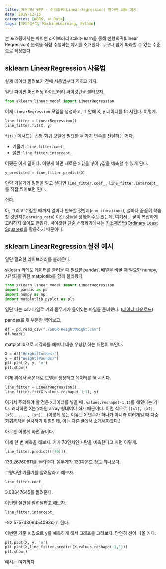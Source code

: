 ```yaml
---
title: 머신러닝 공부 - 선형회귀(Linear Regression) 파이썬 코드 예시
date: 2019-12-15
categories: [WORK, 📊 Data]
tags: [데이터분석, MachineLearning, Python]
---
```


본 포스팅에서는 파이썬 라이브러리 scikit-learn을 통해 선형회귀(Linear Regression) 분석을 직접 수행하는 예시를 소개한다. 누구나 쉽게 따라할 수 있는 수준으로 작성했다.

## sklearn LinearRegression 사용법

실제 데이터 돌려보기 전에 사용법부터 익히고 가자.

일단 파이썬 머신러닝 라이브러리 싸이킷런을 불러오자.

```python
from sklearn.linear_model import LinearRegression
```

이제 `LinearRegression` 모델을 생성하고, 그 안에 X, y 데이터를 fit 시킨다. 이렇게.

```python
line_fitter = LinearRegression()
line_fitter.fit(X, y)
```

`fit()` 메서드는 선형 회귀 모델에 필요한 두 가지 변수를 전달하는 거다.

- 기울기: `line_fitter.coef_`
- 절편: `line_fitter.intercept_`

어쨌든 이게 끝이다. 이렇게 하면 새로운 `X` 값을 넣어 `y`값을 예측할 수 있게 된다.

```python
y_predicted = line_fitter.predict(X)
```

만약 기울기와 절편을 알고 싶다면 `line_fitter.coef_` , `line_fitter.intercept_`를 직접 찍어보면 된다.

쉽다.

아, 그리고 수렴할 때까지 얼마나 반복할 것인지(`num_iterations`), 얼마나 꼼꼼히 학습할 것인지(`learning_rate`) 이런 것들을 정해줄 수도 있는데, 여기서는 굳이 복잡하게 고려하지 않아도 괜찮다. 싸이킷런 단순 선형회귀에서는 [최소제곱법(Ordinary Least Squares)](https://ko.wikipedia.org/wiki/%EC%B5%9C%EC%86%8C%EC%A0%9C%EA%B3%B1%EB%B2%95)을 활용하기 때문이다.

## sklearn LinearRegression 실전 예시

일단 필요한 라이브러리를 불러온다.

sklearn 외에도 데이터를 불러올 때 필요한 pandas, 배열을 바꿀 때 필요한 numpy, 시각화를 위한 matplotlib를 함께 불러왔다.

```python
from sklearn.linear_model import LinearRegression
import pandas as pd
import numpy as np
import matplotlib.pyplot as plt
```

일단 나는 csv 파일로 키와 몸무게가 들어있는 파일을 준비했다. ([데이터 다운로드](https://www.kaggle.com/datasets/burnoutminer/heights-and-weights-dataset))

pandas로 윗 부분만 찍어보고,

```python
df = pd.read_csv("./SOCR-HeightWeight.csv")
df.head()
```

matplotlib으로 시각화를 해보니 대충 우상향 하는 패턴이 보인다.

```python
X = df["Height(Inches)"]
y = df["Weight(Pounds)"]
plt.plot(X, y, 'o')
plt.show()
```

이제 위에서 배운대로 모델을 생성하고 데이터를 fit 시킨다.

```python
line_fitter = LinearRegression()
line_fitter.fit(X.values.reshape(-1,1), y)
```

여기서 주의해야 할 점은 `X`데이터를 넣을 때 `.values.reshape(-1,1)`를 해줬다는 거다. 왜냐하면 X는 2차원 array 형태여야 하기 때문이다. 이런 식으로 `[[x1], [x2], [x3], ... , [xn]]` . (이렇게 넣는 이유는 X 변수가 하나가 아니라 여러개일 때 다중회귀분석을 실시하기 위함인데, 이는 다른 글에서 소개해야겠다.)

아무튼 이렇게 하면 끝이다.

이제 한 번 예측을 해보자. 키가 70인치인 사람을 예측한다고 치면 이렇게.

```python
line_fitter.predict([[70]])
```

133.26760811를 돌려준다. 몸무게가 133파운드 정도 되나보다.

그렇다면 기울기를 알려달라고 해보자.

```python
line_fitter.coef_
```

3.08347645를 돌려준다.

이번엔 절편을 알려달라고 해보자.

```python
line_fitter.intercept_
```

-82.57574306454093라고 한다.

이번엔 기존 X 값으로 y를 예측하게 해서 그래프를 그려보자. 당연히 선이 나올 거다.

```python
plt.plot(X, y, 'o')
plt.plot(X,line_fitter.predict(X.values.reshape(-1,1)))
plt.show()
```

예시는 여기까지.